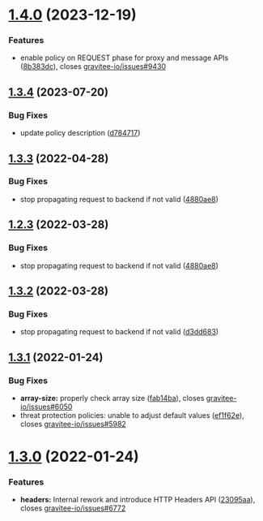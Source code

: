# [1.4.0](https://github.com/gravitee-io/gravitee-policy-json-threat-protection/compare/1.3.4...1.4.0) (2023-12-19)


### Features

* enable policy on REQUEST phase for proxy and message APIs ([8b383dc](https://github.com/gravitee-io/gravitee-policy-json-threat-protection/commit/8b383dcbe32052b3d9ae6865ca5deabc58429649)), closes [gravitee-io/issues#9430](https://github.com/gravitee-io/issues/issues/9430)

## [1.3.4](https://github.com/gravitee-io/gravitee-policy-json-threat-protection/compare/1.3.3...1.3.4) (2023-07-20)


### Bug Fixes

* update policy description ([d784717](https://github.com/gravitee-io/gravitee-policy-json-threat-protection/commit/d78471710e1a8412df2d013868b3396347caf482))

## [1.3.3](https://github.com/gravitee-io/gravitee-policy-json-threat-protection/compare/1.3.2...1.3.3) (2022-04-28)


### Bug Fixes

* stop propagating request to backend if not valid ([4880ae8](https://github.com/gravitee-io/gravitee-policy-json-threat-protection/commit/4880ae861d97d5e4dab46d43944c800e917f3132))

## [1.2.3](https://github.com/gravitee-io/gravitee-policy-json-threat-protection/compare/1.2.2...1.2.3) (2022-03-28)


### Bug Fixes

* stop propagating request to backend if not valid ([4880ae8](https://github.com/gravitee-io/gravitee-policy-json-threat-protection/commit/4880ae861d97d5e4dab46d43944c800e917f3132))

## [1.3.2](https://github.com/gravitee-io/gravitee-policy-json-threat-protection/compare/1.3.1...1.3.2) (2022-03-28)


### Bug Fixes

* stop propagating request to backend if not valid ([d3dd683](https://github.com/gravitee-io/gravitee-policy-json-threat-protection/commit/d3dd683e016e44200e332c68829e1b5dc80f767a))

## [1.3.1](https://github.com/gravitee-io/gravitee-policy-json-threat-protection/compare/1.3.0...1.3.1) (2022-01-24)


### Bug Fixes

* **array-size:** properly check array size ([fab14ba](https://github.com/gravitee-io/gravitee-policy-json-threat-protection/commit/fab14ba776cf4077d38afdfaeaa53f51dcf6ee19)), closes [gravitee-io/issues#6050](https://github.com/gravitee-io/issues/issues/6050)
* threat protection policies: unable to adjust default values ([ef1f62e](https://github.com/gravitee-io/gravitee-policy-json-threat-protection/commit/ef1f62e65ccbeca3ccd6ed9a9489afbaca1dedb6)), closes [gravitee-io/issues#5982](https://github.com/gravitee-io/issues/issues/5982)

# [1.3.0](https://github.com/gravitee-io/gravitee-policy-json-threat-protection/compare/1.2.0...1.3.0) (2022-01-24)


### Features

* **headers:** Internal rework and introduce HTTP Headers API ([23095aa](https://github.com/gravitee-io/gravitee-policy-json-threat-protection/commit/23095aab51973e1ad56b9491878ed3a5c2947703)), closes [gravitee-io/issues#6772](https://github.com/gravitee-io/issues/issues/6772)
